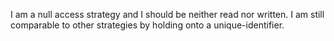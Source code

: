 I am a null access strategy and I should be neither read nor written. I am still comparable to other strategies by holding onto a unique-identifier.